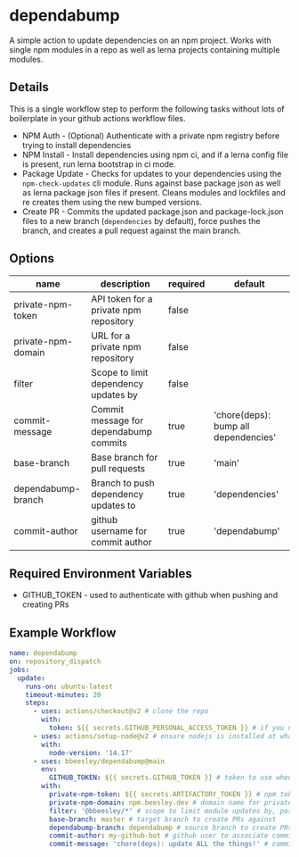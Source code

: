 # dependabump

A simple action to update dependencies on an npm project. Works with single npm modules in a repo as well as lerna projects containing multiple modules.

## Details

This is a single workflow step to perform the following tasks without lots of boilerplate in your github actions workflow files.

* NPM Auth - (Optional) Authenticate with a private npm registry before trying to install dependencies
* NPM Install - Install dependencies using npm ci, and if a lerna config file is present, run lerna bootstrap in ci mode.
* Package Update - Checks for updates to your dependencies using the `npm-check-updates` cli module. Runs against base package json as well as lerna package json files if present. Cleans modules and lockfiles and re creates them using the new bumped versions.
* Create PR - Commits the updated package.json and package-lock.json files to a new branch (`dependencies` by default), force pushes the branch, and creates a pull request against the main branch.

## Options

| name                 | description                                       | required | default                              |
|----------------------|---------------------------------------------------|----------|--------------------------------------|
|  private-npm-token   | API token for a private npm repository            | false    |                                      |
|  private-npm-domain  | URL for a private npm repository                  | false    |                                      |
|  filter              | Scope to limit dependency updates by              | false    |                                      |
|  commit-message      | Commit message for dependabump commits            | true     | 'chore(deps): bump all dependencies' |
|  base-branch         | Base branch for pull requests                     | true     | 'main'                               |
|  dependabump-branch  | Branch to push dependency updates to              | true     | 'dependencies'                       |
|  commit-author       | github username for commit author                 | true     | 'dependabump'                        |

## Required Environment Variables

* GITHUB_TOKEN - used to authenticate with github when pushing and creating PRs
  
## Example Workflow

```yaml
name: dependabump
on: repository_dispatch
jobs:
  update:
    runs-on: ubuntu-latest
    timeout-minutes: 20
    steps:
      - uses: actions/checkout@v2 # clone the repo
        with:
          token: ${{ secrets.GITHUB_PERSONAL_ACCESS_TOKEN }} # if you need special access to push commits
      - uses: actions/setup-node@v2 # ensure nodejs is installed at whatever version you use
        with:
          node-version: '14.17'
      - uses: bbeesley/dependabump@main
        env:
          GITHUB_TOKEN: ${{ secrets.GITHUB_TOKEN }} # token to use when creating PRs 
        with:
          private-npm-token: ${{ secrets.ARTIFACTORY_TOKEN }} # npm token to access private registry (if used)
          private-npm-domain: npm.beesley.dev # domain name for private npm registry (if used)
          filter: '@bbeesley/*' # scope to limit module updates by, possible updates are matched against this pattern
          base-branch: master # target branch to create PRs against
          dependabump-branch: dependabump # source branch to create PRs from
          commit-author: my-github-bot # github user to associate commits to
          commit-message: 'chore(deps): update ALL the things!' # commit message to use for dependency update commits
```
